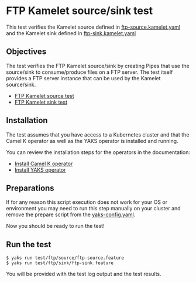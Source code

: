 # FTP Kamelet source/sink test

This test verifies the Kamelet source defined in [ftp-source.kamelet.yaml](../../ftp-source.kamelet.yaml) 
and the Kamelet sink defined in [ftp-sink.kamelet.yaml](../../ftp-sink.kamelet.yaml)

## Objectives

The test verifies the FTP Kamelet source/sink by creating Pipes that use the source/sink to consume/produce 
files on a FTP server.
The test itself provides a FTP server instance that can be used by the Kamelet source/sink.

- [FTP Kamelet source test](source/README.md)
- [FTP Kamelet sink test](sink/README.md)

## Installation

The test assumes that you have access to a Kubernetes cluster and that the Camel K operator as well as the YAKS operator is installed
and running.

You can review the installation steps for the operators in the documentation:

- [Install Camel K operator](https://camel.apache.org/camel-k/latest/installation/installation.html)
- [Install YAKS operator](https://github.com/citrusframework/yaks#installation)

## Preparations

If for any reason this script execution does not work for your OS or environment you may need to run this step manually on your cluster and
remove the prepare script from the [yaks-config.yaml](yaks-config.yaml).

Now you should be ready to run the test!

## Run the test

```shell script
$ yaks run test/ftp/source/ftp-source.feature
$ yaks run test/ftp/sink/ftp-sink.feature
```

You will be provided with the test log output and the test results.
